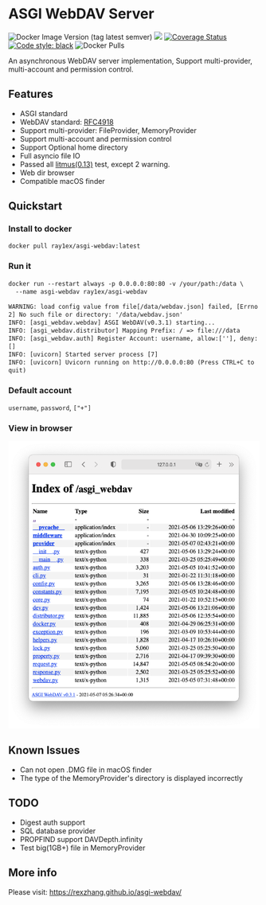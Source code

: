 # ASGI WebDAV Server

![Docker Image Version (tag latest semver)](https://img.shields.io/docker/v/ray1ex/asgi-webdav/latest)
[![](https://travis-ci.org/rexzhang/asgi-webdav.svg?branch=main)](https://travis-ci.org/rexzhang/asgi-webdav)
[![Coverage Status](https://coveralls.io/repos/github/rexzhang/asgi-webdav/badge.svg?branch=main)](https://coveralls.io/github/rexzhang/asgi-webdav?branch=main)
[![Code style: black](https://img.shields.io/badge/code%20style-black-000000.svg)](https://github.com/psf/black)
![Docker Pulls](https://img.shields.io/docker/pulls/ray1ex/asgi-webdav)

An asynchronous WebDAV server implementation, Support multi-provider, multi-account and permission control.

## Features

- ASGI standard
- WebDAV standard: [RFC4918](https://www.ietf.org/rfc/rfc4918.txt)
- Support multi-provider: FileProvider, MemoryProvider
- Support multi-account and permission control
- Support Optional home directory
- Full asyncio file IO
- Passed all [litmus(0.13)](http://www.webdav.org/neon/litmus) test, except 2
  warning.
- Web dir browser
- Compatible macOS finder

## Quickstart

### Install to docker

```shell
docker pull ray1ex/asgi-webdav:latest
```

### Run it

```shell
docker run --restart always -p 0.0.0.0:80:80 -v /your/path:/data \
  --name asgi-webdav ray1ex/asgi-webdav
```

```text
WARNING: load config value from file[/data/webdav.json] failed, [Errno 2] No such file or directory: '/data/webdav.json'
INFO: [asgi_webdav.webdav] ASGI WebDAV(v0.3.1) starting...
INFO: [asgi_webdav.distributor] Mapping Prefix: / => file:///data
INFO: [asgi_webdav.auth] Register Account: username, allow:[''], deny:[]
INFO: [uvicorn] Started server process [7]
INFO: [uvicorn] Uvicorn running on http://0.0.0.0:80 (Press CTRL+C to quit)
```

### Default account

`username`, `password`, `["+"]`

### View in browser

![](docs/web-dir-browser-screenshot.png)

## Known Issues

- Can not open .DMG file in macOS finder
- The type of the MemoryProvider's directory is displayed incorrectly

## TODO

- Digest auth support
- SQL database provider
- PROPFIND support DAVDepth.infinity
- Test big(1GB+) file in MemoryProvider

## More info
Please visit: https://rexzhang.github.io/asgi-webdav/
